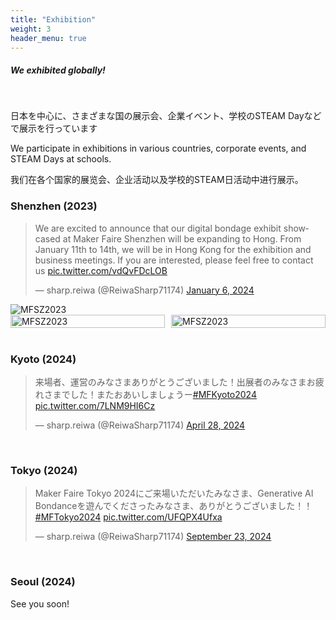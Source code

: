```yaml
---
title: "Exhibition"
weight: 3
header_menu: true
---
```


##### We exhibited globally!
<br/>

日本を中心に、さまざまな国の展示会、企業イベント、学校のSTEAM Dayなどで展示を行っています

We participate in exhibitions in various countries, corporate events, and STEAM Days at schools.

我们在各个国家的展览会、企业活动以及学校的STEAM日活动中进行展示。

### Shenzhen (2023)

<blockquote class="twitter-tweet"><p lang="en" dir="ltr">We are excited to announce that our digital bondage exhibit showcased at Maker Faire Shenzhen will be expanding to Hong. From January 11th to 14th, we will be in Hong Kong for the exhibition and business meetings. If you are interested, please feel free to contact us <a href="https://t.co/vdQvFDcLOB">pic.twitter.com/vdQvFDcLOB</a></p>&mdash; sharp.reiwa (@ReiwaSharp71174) <a href="https://twitter.com/ReiwaSharp71174/status/1743630112577184102?ref_src=twsrc%5Etfw">January 6, 2024</a></blockquote> <script async src="https://platform.twitter.com/widgets.js" charset="utf-8"></script>

<style>
  .image-grid {
    display: grid;
    grid-template-columns: auto auto; /* 2列の設定 */
    gap: 10px; /* 画像間の隙間 */
  }
  .image-grid img {
    width: 100%; /* 画像をグリッドに合わせて拡大/縮小 */
    height: auto; /* アスペクト比を保持 */
  }
</style>

<img src="images/img1.jpeg" alt="MFSZ2023">
<div class="image-grid">
  <img src="images/img3.jpeg" alt="MFSZ2023">
  <img src="images/img4.jpeg" alt="MFSZ2023">
</div>
<br/>

### Kyoto (2024)

<blockquote class="twitter-tweet" data-media-max-width="560"><p lang="ja" dir="ltr">来場者、運営のみなさまありがとうございました！出展者のみなさまお疲れさまでした！またおあいしましょうー<a href="https://twitter.com/hashtag/MFKyoto2024?src=hash&amp;ref_src=twsrc%5Etfw">#MFKyoto2024</a> <a href="https://t.co/7LNM9HI6Cz">pic.twitter.com/7LNM9HI6Cz</a></p>&mdash; sharp.reiwa (@ReiwaSharp71174) <a href="https://twitter.com/ReiwaSharp71174/status/1784500210737332481?ref_src=twsrc%5Etfw">April 28, 2024</a></blockquote> <script async src="https://platform.twitter.com/widgets.js" charset="utf-8"></script>
<br/>

### Tokyo (2024)

<blockquote class="twitter-tweet" data-media-max-width="560"><p lang="ja" dir="ltr">Maker Faire Tokyo 2024にご来場いただいたみなさま、Generative AI Bondanceを遊んでくださったみなさま、ありがとうございました！！<a href="https://twitter.com/hashtag/MFTokyo2024?src=hash&amp;ref_src=twsrc%5Etfw">#MFTokyo2024</a> <a href="https://t.co/UFQPX4Ufxa">pic.twitter.com/UFQPX4Ufxa</a></p>&mdash; sharp.reiwa (@ReiwaSharp71174) <a href="https://twitter.com/ReiwaSharp71174/status/1838020632438780342?ref_src=twsrc%5Etfw">September 23, 2024</a></blockquote> <script async src="https://platform.twitter.com/widgets.js" charset="utf-8"></script>
<br/>

### Seoul (2024)

See you soon!